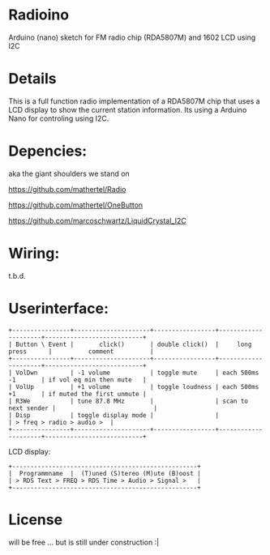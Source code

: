 # Radioino
Arduino (nano) sketch for FM radio chip (RDA5807M) and 1602 LCD using I2C

# Details
This is a full function radio implementation of a RDA5807M chip that uses a LCD display to show the current station information.
Its using a Arduino Nano for controling using I2C.

# Depencies:
aka the giant shoulders we stand on

https://github.com/mathertel/Radio

https://github.com/mathertel/OneButton

https://github.com/marcoschwartz/LiquidCrystal_I2C

# Wiring:

t.b.d.

# Userinterface:
```
+----------------+---------------------+-----------------+---------------------+---------------------------+
| Button \ Event |       click()       | double click()  |     long press      |          comment          |
+----------------+---------------------+-----------------+---------------------+---------------------------+
| VolDwn         | -1 volume           | toggle mute     | each 500ms -1       | if vol eq min then mute   |
| VolUp          | +1 volume           | toggle loudness | each 500ms +1       | if muted the first unmute |
| R3We           | tune 87.8 MHz       |                 | scan to next sender |                           |
| Disp           | toggle display mode |                 |                     | > freq > radio > audio >  |
+----------------+---------------------+-----------------+---------------------+---------------------------+
```
LCD display:
```
+---------------------------------------------------+
|  Programmname  |  (T)uned (S)tereo (M)ute (B)oost |
| > RDS Text > FREQ > RDS Time > Audio > Signal >   |
+---------------------------------------------------+
```

# License
will be free ... but is still under construction :|
